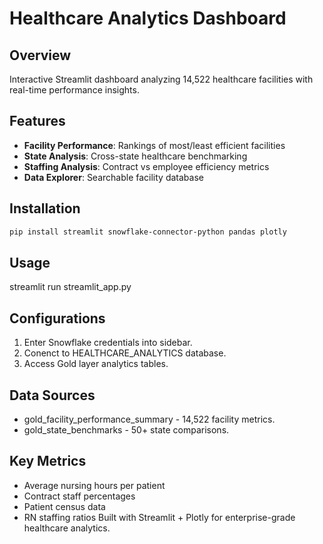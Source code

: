 # Healthcare Analytics Dashboard

## Overview
Interactive Streamlit dashboard analyzing 14,522 healthcare facilities with real-time performance insights.

## Features
- **Facility Performance**: Rankings of most/least efficient facilities
- **State Analysis**: Cross-state healthcare benchmarking
- **Staffing Analysis**: Contract vs employee efficiency metrics
- **Data Explorer**: Searchable facility database

## Installation
```bash
pip install streamlit snowflake-connector-python pandas plotly
```

## Usage
streamlit run streamlit_app.py

## Configurations
1. Enter Snowflake credentials into sidebar.
2. Conenct to HEALTHCARE_ANALYTICS database.
3. Access Gold layer analytics tables. 

## Data Sources
- gold_facility_performance_summary - 14,522 facility metrics.
- gold_state_benchmarks - 50+ state comparisons.

## Key Metrics
- Average nursing hours per patient
- Contract staff percentages
- Patient census data
- RN staffing ratios
Built with Streamlit + Plotly for enterprise-grade healthcare analytics.

